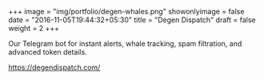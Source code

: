 +++
image = "img/portfolio/degen-whales.png"
showonlyimage = false
date = "2016-11-05T19:44:32+05:30"
title = "Degen Dispatch"
draft = false
weight = 2
+++

Our Telegram bot for instant alerts, whale tracking, spam filtration, and advanced token details.

https://degendispatch.com/
